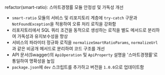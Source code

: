 refactor(smart-ratio): 스마트경쟁률 모듈 안정성 및 가독성 개선

- `smart-ratio` 모듈의 서비스 및 리포지토리 계층에 `try-catch` 구문과 `NotFoundException`을 적용하여 오류 처리 로직을 강화함
- 리포지토리에서 SQL 쿼리 조건을 동적으로 생성하는 로직을 별도 메서드로 분리하여 가독성과 유지보수성을 향상
- 서비스의 파라미터 정규화 로직을 `normalizeSmartRatioParams`, `normalizeUrl`과 같은 비공개 메서드로 분리하여 코드 구조를 개선
- API 문서(Swagger)의 `ApiOperation` 및 `ApiProperty` 설명을 '스마트경쟁률'로 통일하여 명확성을 높임
- `package.json`에 `dev` 스크립트를 추가하고 버전을 `1.0.0`으로 업데이트함